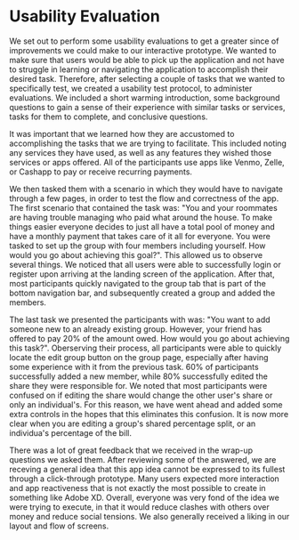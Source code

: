 # Usability Evaluation

We set out to perform some usability evaluations to get a greater since of improvements we could make to our interactive prototype. We wanted to make sure that users would be able to pick up the application and not have to struggle in learning or navigating the application to accomplish their desired task. Therefore, after selecting a couple of tasks that we wanted to specifically test, we created a usability test protocol, to administer evaluations. We included a short warming introduction, some background questions to gain a sense of their experience with similar tasks or services, tasks for them to complete, and conclusive questions. 

It was important that we learned how they are accustomed to accomplishing the tasks that we are trying to facilitate. This included noting any services they have used, as well as any features they wished those services or apps offered. All of the participants use apps like Venmo, Zelle, or Cashapp to pay or receive recurring payments. 

We then tasked them with a scenario in which they would have to navigate through a few pages, in order to test the flow and correctness of the app. The first scenario that contained the task was: "You and your roommates are having trouble managing who paid what around the house. To make things easier everyone decides to just all have a total pool of money and have a monthly payment that takes care of it all for everyone. You were tasked to set up the group with four members including yourself. How would you go about achieving this goal?". This allowed us to observe several things. We noticed that all users were able to successfully login or register upon arriving at the landing screen of the application. After that, most participants quickly navigated to the group tab that is part of the bottom navigation bar, and subsequently created a group and added the members.

The last task we presented the participants with was: "You want to add someone new to an already existing group. However, your friend has offered to pay 20% of the amount owed. How would you go about achieving this task?". Oberserving their process, all participants were able to quickly locate the edit group button on the group page, especially after having some experience with it from the previous task. 60% of participants successfully added a new member, while 80% successfully edited the share they were responsible for. We noted that most participants were confused on if editing the share would change the other user's share or only an individual's. For this reason, we have went ahead and added some extra controls in the hopes that this eliminates this confusion. It is now more clear when you are editing a group's shared percentage split, or an individua's percentage of the bill. 

There was a lot of great feedback that we received in the wrap-up questions we asked them. After reviewing some of the answered, we are receving a general idea that this app idea cannot be expressed to its fullest through a click-through prototype. Many users expected more interaction and app reactiveness that is not exactly the most possible to create in something like Adobe XD. Overall, everyone was very fond of the idea we were trying to execute, in that it would reduce clashes with others over money and reduce social tensions. We also generally received a liking in our layout and flow of screens. 
